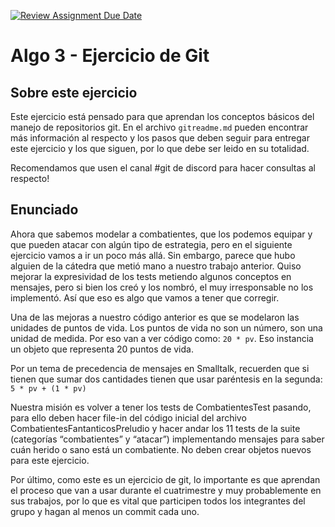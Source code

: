 [![Review Assignment Due Date](https://classroom.github.com/assets/deadline-readme-button-24ddc0f5d75046c5622901739e7c5dd533143b0c8e959d652212380cedb1ea36.svg)](https://classroom.github.com/a/8ZFO2SdJ)
# Algo 3 - Ejercicio de Git

## Sobre este ejercicio
Este ejercicio está pensado para que aprendan los conceptos básicos del manejo de repositorios git. En el archivo `gitreadme.md` pueden encontrar más información al respecto y los pasos que deben seguir para entregar este ejercicio y los que siguen, por lo que debe ser leido en su totalidad.

Recomendamos que usen el canal #git de discord para hacer consultas al respecto!

## Enunciado

Ahora que sabemos modelar a combatientes, que los podemos equipar y que pueden atacar con algún tipo de estrategia, pero en el siguiente ejercicio vamos a ir un poco más allá. Sin embargo, parece que hubo alguien de la cátedra que metió mano a nuestro trabajo anterior.
Quiso mejorar la expresividad de los tests metiendo algunos conceptos en mensajes, pero si bien los creó y los nombró, el muy irresponsable no los implementó. Así que eso es algo que vamos a tener que corregir.

Una de las mejoras a nuestro código anterior es que se modelaron las unidades de puntos de vida. Los puntos de vida no son un número, son una unidad de medida. Por eso van a ver código como: `20 * pv`. Eso instancia un objeto que representa 20 puntos de vida.

Por un tema de precedencia de mensajes en Smalltalk, recuerden que si tienen que sumar dos cantidades tienen que usar paréntesis en la segunda: `5 * pv + (1 * pv)`

Nuestra misión es volver a tener los tests de CombatientesTest pasando, para ello deben hacer file-in del código inicial del archivo CombatientesFantanticosPreludio y hacer andar los 11 tests de la suite (categorías “combatientes” y “atacar”) implementando mensajes para saber cuán herido o sano está un combatiente. No deben crear objetos nuevos para este ejercicio.

Por último, como este es un ejercicio de git, lo importante es que aprendan el proceso que van a usar durante el cuatrimestre y muy probablemente en sus trabajos, por lo que es vital que participen todos los integrantes del grupo y hagan al menos un commit cada uno. 
